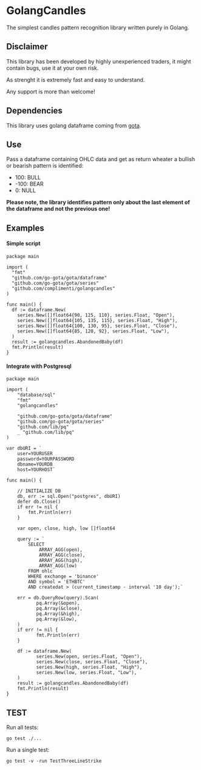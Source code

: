 # GolangCandles

The simplest candles pattern recognition library written purely in Golang.

## Disclaimer

This library has been developed by highly unexperienced traders, it might contain bugs, use it at your own risk.

As strenght it is extremely fast and easy to understand.

Any support is more than welcome!

## Dependencies

This library uses golang dataframe coming from [gota](https://github.com/go-gota/gota).

## Use

Pass a dataframe containing OHLC data and get as return wheater a bullish or bearish pattern is identified:

- 100: BULL
- -100: BEAR
- 0: NULL

**Please note, the library identifies pattern only about the last element of the dataframe and not the previous one!**

## Examples

#### Simple script

```golang
package main

import (
  "fmt"
  "github.com/go-gota/gota/dataframe"
  "github.com/go-gota/gota/series"
  "github.com/complimenti/golangcandles"
)

func main() {
  df := dataframe.New(
    series.New([]float64{90, 125, 110}, series.Float, "Open"),
    series.New([]float64{105, 135, 115}, series.Float, "High"),
    series.New([]float64{100, 130, 95}, series.Float, "Close"),
    series.New([]float64{85, 120, 92}, series.Float, "Low"),
  )
  result := golangcandles.AbandonedBaby(df)
  fmt.Println(result)
}
```

#### Integrate with Postgresql
```golang
package main

import (
    "database/sql"
    "fmt"
    "golangcandles"
    
    "github.com/go-gota/gota/dataframe"
    "github.com/go-gota/gota/series"
    "github.com/lib/pq"
    _ "github.com/lib/pq"
)

var dbURI = `
    user=YOURUSER 
    password=YOURPASSWORD
    dbname=YOURDB
    host=YOURHOST`

func main() {

    // INITIALIZE DB
    db, err := sql.Open("postgres", dbURI)
    defer db.Close()
    if err != nil {
    	fmt.Println(err)
    }

    var open, close, high, low []float64

    query := `
    	SELECT
    		ARRAY_AGG(open),
    		ARRAY_AGG(close),
    		ARRAY_AGG(high),
    		ARRAY_AGG(low)
    	FROM ohlc
    	WHERE exchange = 'binance'
    	AND symbol = 'ETHBTC'
    	AND createdat > (current_timestamp - interval '10 day');`

    err = db.QueryRow(query).Scan(
    	   pq.Array(&open),
    	   pq.Array(&close),
    	   pq.Array(&high),
    	   pq.Array(&low),
    )
    if err != nil {
    	   fmt.Println(err)
    }
    
    df := dataframe.New(
    	   series.New(open, series.Float, "Open"),
    	   series.New(close, series.Float, "Close"),
    	   series.New(high, series.Float, "High"),
    	   series.New(low, series.Float, "Low"),
    )
    result := golangcandles.AbandonedBaby(df)
    fmt.Println(result)
}
```

## TEST

Run all tests:

```shell
go test ./...
```

Run a single test:

```shell
go test -v -run TestThreeLineStrike
```
